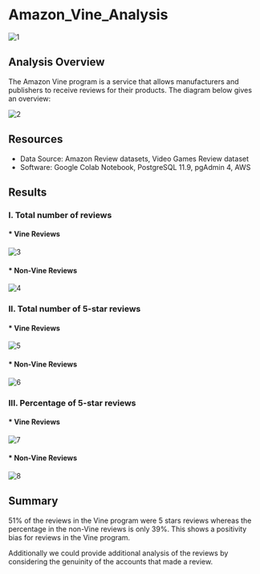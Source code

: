 # Amazon_Vine_Analysis

![1](https://user-images.githubusercontent.com/73450637/108018980-2d1dfa80-6fe7-11eb-9ec3-97a20b768692.jpg)

## Analysis Overview

The Amazon Vine program is a service that allows manufacturers and publishers to receive reviews for their products. The diagram below gives an overview:

![2](https://user-images.githubusercontent.com/73450637/108019424-378cc400-6fe8-11eb-9eb2-6cf80b8cb5d3.png)

## Resources

* Data Source: Amazon Review datasets, Video Games Review dataset
* Software: Google Colab Notebook, PostgreSQL 11.9, pgAdmin 4, AWS

## Results

### I. Total number of reviews

#### * Vine Reviews

![3](https://user-images.githubusercontent.com/73450637/108019728-d7e2e880-6fe8-11eb-9758-d44e2304e315.png)

#### * Non-Vine Reviews

![4](https://user-images.githubusercontent.com/73450637/108019886-27c1af80-6fe9-11eb-9ccd-063b7a2f76f4.png)

### II. Total number of 5-star reviews

#### * Vine Reviews

![5](https://user-images.githubusercontent.com/73450637/108020232-ef6ea100-6fe9-11eb-9ab3-1cf1df3d766d.png)

#### * Non-Vine Reviews

![6](https://user-images.githubusercontent.com/73450637/108020237-f2699180-6fe9-11eb-8ae6-46754ceee88b.png)

### III. Percentage of 5-star reviews

#### * Vine Reviews

![7](https://user-images.githubusercontent.com/73450637/108020243-f39abe80-6fe9-11eb-8a85-b9f3d3afd214.png)

#### * Non-Vine Reviews

![8](https://user-images.githubusercontent.com/73450637/108020248-f5648200-6fe9-11eb-8023-7f57d0057ee9.png)

## Summary

51% of the reviews in the Vine program were 5 stars reviews whereas the percentage in the non-Vine reviews is only 39%. This shows a positivity bias for reviews in the Vine program.

Additionally we could provide additional analysis of the reviews by considering the genuinity of the accounts that made a review.
